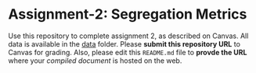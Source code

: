 # Assignment-2: Segregation Metrics

Use this repository to complete assignment 2, as described on Canvas. All data is available in the [data](data/) folder. Please **submit this repository URL** to Canvas for grading. Also, please edit this `README.md` file to **provde the URL** where your _compiled document_ is hosted on the web.
